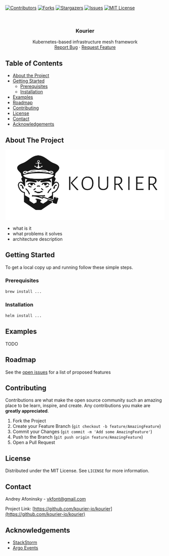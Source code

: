 <!-- PROJECT SHIELDS -->
<!--
*** I'm using markdown "reference style" links for readability.
*** Reference links are enclosed in brackets [ ] instead of parentheses ( ).
*** See the bottom of this document for the declaration of the reference variables
*** for contributors-url, forks-url, etc. This is an optional, concise syntax you may use.
*** https://www.markdownguide.org/basic-syntax/#reference-style-links
-->
[![Contributors][contributors-shield]][contributors-url]
[![Forks][forks-shield]][forks-url]
[![Stargazers][stars-shield]][stars-url]
[![Issues][issues-shield]][issues-url]
[![MIT License][license-shield]][license-url]

<!-- in further:
https://shields.io/category/build

 -->

<!-- PROJECT LOGO -->
<br />
<p align="center">

  <h3 align="center">Kourier</h3>

  <p align="center">
    Kubernetes-based infrastructure mesh framework
    <br />
    <a href="https://github.com/kourier-io/kourier/issues">Report Bug</a>
    ·
    <a href="https://github.com/kourier-io/kourier/issues">Request Feature</a>
  </p>
</p>



<!-- TABLE OF CONTENTS -->
## Table of Contents

* [About the Project](#about-the-project)
* [Getting Started](#getting-started)
  * [Prerequisites](#prerequisites)
  * [Installation](#installation)
* [Examples](#examples)
* [Roadmap](#roadmap)
* [Contributing](#contributing)
* [License](#license)
* [Contact](#contact)
* [Acknowledgements](#acknowledgements)



## About The Project

[![Product Name Screen Shot][product-screenshot]](https://example.com)

- what is it
- what problems it solves
- architecture description

## Getting Started

To get a local copy up and running follow these simple steps.

### Prerequisites

```sh
brew install ...
```

### Installation
 
```sh
helm install ...
```


## Examples
TODO



## Roadmap

See the [open issues](https://github.com/kourier-io/kourier/labels/roadmap) for a list of proposed features



## Contributing

Contributions are what make the open source community such an amazing place to be learn, inspire, and create. Any contributions you make are **greatly appreciated**.

1. Fork the Project
2. Create your Feature Branch (`git checkout -b feature/AmazingFeature`)
3. Commit your Changes (`git commit -m 'Add some AmazingFeature'`)
4. Push to the Branch (`git push origin feature/AmazingFeature`)
5. Open a Pull Request



## License

Distributed under the MIT License. See `LICENSE` for more information.



<!-- CONTACT -->
## Contact

Andrey Afoninsky - vkfont@gmail.com

Project Link: [https://github.com/kourier-io/kourier](https://github.com/kourier-io/kourier)



<!-- ACKNOWLEDGEMENTS -->
## Acknowledgements

* [StackStorm](https://stackstorm.com/)
* [Argo Events](https://github.com/argoproj/argo-events)


[contributors-shield]: https://img.shields.io/github/contributors/kourier-io/kourier.svg?style=flat-square
[contributors-url]: https://github.com/kourier-io/kourier/graphs/contributors
[forks-shield]: https://img.shields.io/github/forks/kourier-io/kourier.svg?style=flat-square
[forks-url]: https://github.com/kourier-io/kourier/network/members
[stars-shield]: https://img.shields.io/github/stars/kourier-io/kourier.svg?style=flat-square
[stars-url]: https://github.com/kourier-io/kourier/stargazers
[issues-shield]: https://img.shields.io/github/issues/kourier-io/kourier.svg?style=flat-square
[issues-url]: https://github.com/kourier-io/kourier/issues
[license-shield]: https://img.shields.io/github/license/kourier-io/kourier.svg?style=flat-square
[license-url]: https://github.com/kourier-io/kourier/blob/master/LICENSE
[product-screenshot]: doc/logo.png
